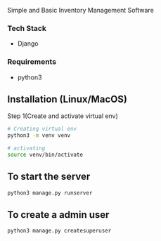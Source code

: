 Simple and Basic Inventory Management Software

### Tech Stack

- Django

### Requirements

- python3

## Installation (Linux/MacOS)

Step 1(Create and activate virtual env)

```bash
# Creating virtual env
python3 -m venv venv

# activating
source venv/bin/activate
```

## To start the server

```bash
python3 manage.py runserver
```

## To create a admin user

```bash
python3 manage.py createsuperuser
```
